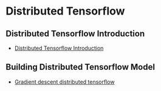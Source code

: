 # Distributed Tensorflow

## Distributed Tensorflow Introduction
 - [Distributed Tensorflow Introduction](http://amid.fish/assets/Distributed%20TensorFlow%20-%20A%20Gentle%20Introduction.html)

## Building Distributed Tensorflow Model
 - [Gradient descent distributed tensorflow](https://medium.com/gradient-descent/building-distributed-tensorflow-models-95bd744bceb7)
